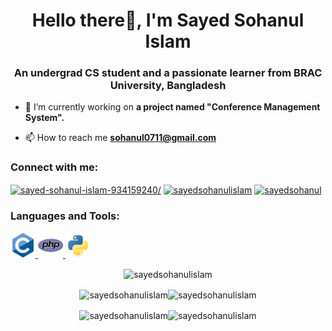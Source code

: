 <h1 align="center">Hello there👋, I'm Sayed Sohanul Islam</h1>
<h3 align="center">An undergrad CS student and a passionate learner from BRAC University, Bangladesh</h3>

- 🔭 I’m currently working on **a project named "Conference Management System".**

- 📫 How to reach me **sohanul0711@gmail.com**

<h3 align="left">Connect with me:</h3>
<p align="left">
<a href="https://linkedin.com/in/sayed-sohanul-islam-934159240/" target="blank"><img align="center" src="https://raw.githubusercontent.com/rahuldkjain/github-profile-readme-generator/master/src/images/icons/Social/linked-in-alt.svg" alt="sayed-sohanul-islam-934159240/" height="30" width="40" /></a>
<a href="https://codeforces.com/profile/sayedsohanulislam" target="blank"><img align="center" src="https://raw.githubusercontent.com/rahuldkjain/github-profile-readme-generator/master/src/images/icons/Social/codeforces.svg" alt="sayedsohanulislam" height="30" width="40" /></a>
<a href="https://discord.gg/sayedsohanul" target="blank"><img align="center" src="https://raw.githubusercontent.com/rahuldkjain/github-profile-readme-generator/master/src/images/icons/Social/discord.svg" alt="sayedsohanul" height="30" width="40" /></a>
</p>

<h3 align="left">Languages and Tools:</h3>
<p align="left"> <a href="https://www.cprogramming.com/" target="_blank" rel="noreferrer"> <img src="https://raw.githubusercontent.com/devicons/devicon/master/icons/c/c-original.svg" alt="c" width="40" height="40"/> </a> <a href="https://www.php.net" target="_blank" rel="noreferrer"> <img src="https://raw.githubusercontent.com/devicons/devicon/master/icons/php/php-original.svg" alt="php" width="40" height="40"/> </a> <a href="https://www.python.org" target="_blank" rel="noreferrer"> <img src="https://raw.githubusercontent.com/devicons/devicon/master/icons/python/python-original.svg" alt="python" width="40" height="40"/> </a> </p>

<p align = "center"><img align="center" src="https://github-profile-summary-cards.vercel.app/api/cards/profile-details?username=sayedsohanulislam&theme=monokai" alt="sayedsohanulislam" /></p>
<p align = "center"><img align="center" src="https://github-profile-summary-cards.vercel.app/api/cards/repos-per-language?username=sayedsohanulislam&theme=monokai" alt="sayedsohanulislam" /><img align="center" src="https://github-profile-summary-cards.vercel.app/api/cards/most-commit-language?username=sayedsohanulislam&theme=monokai" alt="sayedsohanulislam" /></p>
<p align = "center"><img align="center" src="https://github-profile-summary-cards.vercel.app/api/cards/stats?username=sayedsohanulislam&theme=monokai" alt="sayedsohanulislam" /><img align="center" src="https://github-profile-summary-cards.vercel.app/api/cards/productive-time?username=sayedsohanulislam&theme=monokai" alt="sayedsohanulislam" /></p>

<!--
**sayedsohanulislam/sayedsohanulislam** is a ✨ _special_ ✨ repository because its `README.md` (this file) appears on your GitHub profile.

Template from: https://rahuldkjain.github.io/gh-profile-readme-generator/

Here are some ideas to get you started:

- 🔭 I’m currently working on ...
- 🌱 I’m currently learning ...
- 👯 I’m looking to collaborate on ...
- 🤔 I’m looking for help with ...
- 💬 Ask me about ...
- 📫 How to reach me: ...
- 😄 Pronouns: ...
- ⚡ Fun fact: ...
-->
